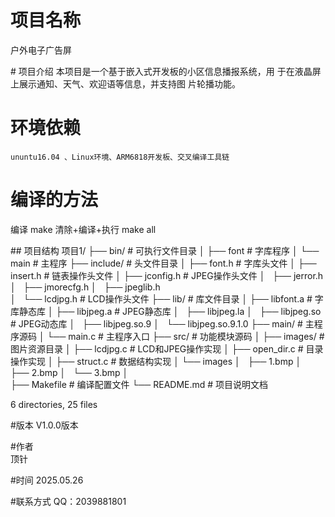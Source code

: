 # 项目名称 
户外电子广告屏

# 项目介绍
本项目是一个基于嵌入式开发板的小区信息播报系统，用
于在液晶屏上展示通知、天气、欢迎语等信息，并支持图
片轮播功能。

# 环境依赖
    ununtu16.04 、Linux环境、ARM6818开发板、交叉编译工具链

# 编译的方法
编译
make 
清除+编译+执行
make all

## 项目结构
项目1/
├── bin/                # 可执行文件目录
│   ├── font            # 字库程序
│   └── main            # 主程序
├── include/            # 头文件目录
│   ├── font.h          # 字库头文件
│   ├── insert.h        # 链表操作头文件
│   ├── jconfig.h       # JPEG操作头文件
│   ├── jerror.h
│   ├── jmorecfg.h
│   ├── jpeglib.h       
│   └── lcdjpg.h        # LCD操作头文件
├── lib/                # 库文件目录
│   ├── libfont.a       # 字库静态库
│   ├── libjpeg.a       # JPEG静态库
│   ├── libjpeg.la
│   ├── libjpeg.so      # JPEG动态库
│   ├── libjpeg.so.9
│   └── libjpeg.so.9.1.0
├── main/               # 主程序源码
│   └── main.c          # 主程序入口
├── src/                # 功能模块源码
│   ├── images/             # 图片资源目录
│   ├── lcdjpg.c            # LCD和JPEG操作实现
│   ├── open_dir.c          # 目录操作实现
│   ├── struct.c            # 数据结构实现
│   └── images
│       ├── 1.bmp
│       ├── 2.bmp
│       └── 3.bmp
│     
├── Makefile            # 编译配置文件
└── README.md           # 项目说明文档

6 directories, 25 files

#版本
V1.0.0版本

#作者     
顶针  

#时间
2025.05.26

#联系方式
QQ：2039881801


